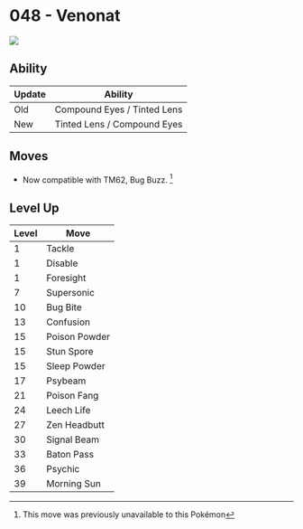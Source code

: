# 048 - Venonat
![][048]

## Ability

Update | Ability
---    | ---
Old    | Compound Eyes / Tinted Lens
New    | Tinted Lens / Compound Eyes

## Moves

 - Now compatible with TM62, Bug Buzz. [^1]

## Level Up

Level | Move
---   | ---
  1   | Tackle
  1   | Disable
  1   | Foresight
  7   | Supersonic
 10   | Bug Bite
 13   | Confusion
 15   | Poison Powder
 15   | Stun Spore
 15   | Sleep Powder
 17   | Psybeam
 21   | Poison Fang
 24   | Leech Life
 27   | Zen Headbutt
 30   | Signal Beam
 33   | Baton Pass
 36   | Psychic
 39   | Morning Sun



[048]: ../img/pokemon/048.png

[^1]: This move was previously unavailable to this Pokémon